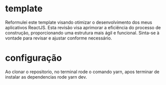# template 

Reformulei este template visando otimizar o desenvolvimento dos meus aplicativos ReactJS. Esta revisão visa aprimorar a eficiência do processo de construção, proporcionando uma estrutura mais ágil e funcional. Sinta-se à vontade para revisar e ajustar conforme necessário. 

# configuração

Ao clonar o repositorio, no terminal rode o comando yarn, apos terminar de instalar as dependencias rode yarn dev. 